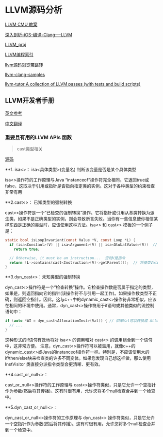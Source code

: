 # LLVM源码分析

[LLVM  CMU 教案 ](www.cs.cmu.edu/afs/cs.cmu.edu/academic/class/15745-s14/public/lectures/)

[深入剖析-iOS-编译-Clang---LLVM](https://github.com/ming1016/study/wiki/深入剖析-iOS-编译-Clang---LLVM)

[LLVM_proj](https://github.com/Ewenwan/llvm-project/blob/master/README.md)

[LLVM编程索引](http://llvm.org/docs/ProgrammersManual.html)

[llvm源码浏览带跳转](http://androidxref.com/4.2.2_r1/xref/external/llvm/)

[llvm-clang-samples ](https://github.com/Ewenwan/llvm-clang-samples/tree/master/src_clang)

[llvm-tutor  A collection of LLVM passes (with tests and build scripts)](https://github.com/Ewenwan/llvm-tutor)

## LLVM开发者手册

[英文参考](http://llvm.org/docs/ProgrammersManual.html)

[中文翻译](https://blog.csdn.net/qq_23599965/article/details/88538590?depth_1-utm_source=distribute.pc_relevant.none-task&utm_source=distribute.pc_relevant.none-task)

### 重要且有用的LLVM APIs  函数

> cast类型相关

[源码](http://llvm.org/doxygen/Casting_8h_source.html)

**1. isa<>：  isa<具体类型>(变量名)  判断该变量是否是某个具体类型

isa<>操作符的工作原理与Java “instanceof”操作符完全相同。它返回true或false，这取决于引用或指针是否指向指定类的实例。这对于各种类型的约束检查非常有用

**2.cast<>： 已知类型的强制转换

cast<>操作符是一个“已检查的强制转换”操作。它将指针或引用从基类转换为派生类，如果不是正确类型的实例，则会导致断言失败。当你有一些信息使你相信某样东西是正确的类型时，应该使用这种方法。isa<> 和 cast<> 模板的一个例子是：

```c
static bool isLoopInvariant(const Value *V, const Loop *L) {
  if (isa<Constant>(V) || isa<Argument>(V) || isa<GlobalValue>(V))  // V是常量/参数/全局变量?
    return true;

  // Otherwise, it must be an instruction...  否则V是指令
  return !L->contains(cast<Instruction>(V)->getParent());  // 将基类Value类型的V转换cast成派生类类型的 Instruction
}
```
**3.dyn_cast<>：未知类型的强制转换

dyn_cast<>操作符是一个“检查转换”操作。它检查操作数是否属于指定的类型，如果是，则返回指向它的指针(该操作符不与引用一起工作)。如果操作数类型不正确，则返回空指针。因此，这与c++中的dynamic_cast<>操作符非常相似，应该在相同的环境中使用。通常，dyn_cast<>操作符用于if语句或其他类似的流控制语句中：
```c
if (auto *AI = dyn_cast<AllocationInst>(Val)) { // 如果Val可以转换成 AllocationInst类型则if语句成立，否则返回NULL，if语句不成立
  // ...
}
```
这种形式的if语句有效地将对 isa<> 的调用和对 cast<> 的调用组合到一个语句中，这非常方便。
注意，dyn_cast<>操作符可以被滥用，就像c++的dynamic_cast<>或Java的instanceof操作符一样。特别是，不应该使用大的if/then/else块来检查类的许多不同变体。如果您发现自己想这样做，那么使用 InstVisitor 类直接分派指令类型会更清晰、更有效。


**4.cast_or_null<>：

cast_or_null<>操作符的工作原理与 cast<>操作符类似，只是它允许一个空指针作为参数(然后将其传播)。这有时很有用，允许您将多个null检查合并到一个检查中。

**5.dyn_cast_or_null<>：

dyn_cast_or_null<>操作符的工作原理与 dyn_cast<> 操作符类似，只是它允许一个空指针作为参数(然后将其传播)。这有时很有用，允许您将多个null检查合并到一个检查中。





